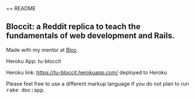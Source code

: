== README

## Bloccit: a Reddit replica to teach the fundamentals of web development and Rails.

Made with my mentor at [Bloc](http://bloc.io).

Heroku App: tu-bloccit

Heroku link: https://tu-bloccit.herokuapp.com/ deployed to Heroku

Please feel free to use a different markup language if you do not plan to run
<tt>rake doc:app</tt>.
